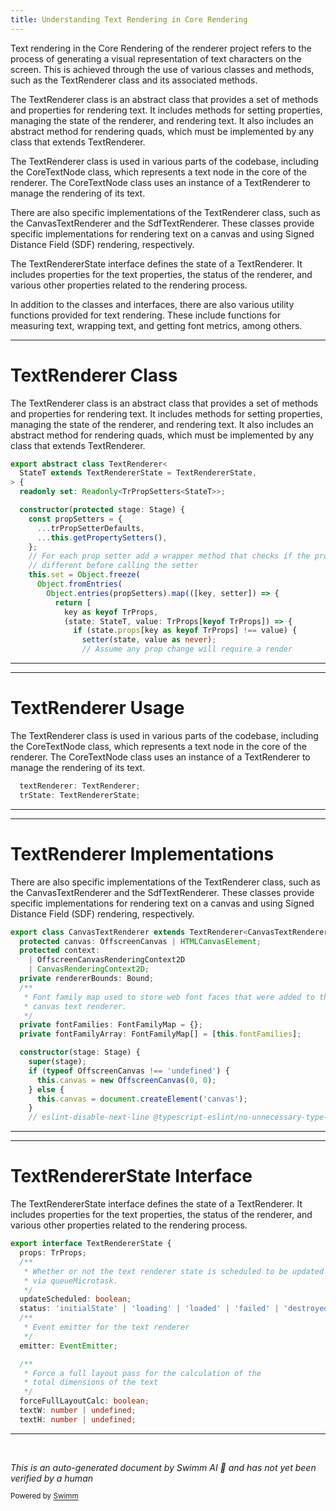 ```yaml
---
title: Understanding Text Rendering in Core Rendering
---
```

Text rendering in the Core Rendering of the renderer project refers to the process of generating a visual representation of text characters on the screen. This is achieved through the use of various classes and methods, such as the TextRenderer class and its associated methods.

The TextRenderer class is an abstract class that provides a set of methods and properties for rendering text. It includes methods for setting properties, managing the state of the renderer, and rendering text. It also includes an abstract method for rendering quads, which must be implemented by any class that extends TextRenderer.

The TextRenderer class is used in various parts of the codebase, including the CoreTextNode class, which represents a text node in the core of the renderer. The CoreTextNode class uses an instance of a TextRenderer to manage the rendering of its text.

There are also specific implementations of the TextRenderer class, such as the CanvasTextRenderer and the SdfTextRenderer. These classes provide specific implementations for rendering text on a canvas and using Signed Distance Field (SDF) rendering, respectively.

The TextRendererState interface defines the state of a TextRenderer. It includes properties for the text properties, the status of the renderer, and various other properties related to the rendering process.

In addition to the classes and interfaces, there are also various utility functions provided for text rendering. These include functions for measuring text, wrapping text, and getting font metrics, among others.

<SwmSnippet path="/src/core/text-rendering/renderers/TextRenderer.ts" line="420">

---

# TextRenderer Class

The TextRenderer class is an abstract class that provides a set of methods and properties for rendering text. It includes methods for setting properties, managing the state of the renderer, and rendering text. It also includes an abstract method for rendering quads, which must be implemented by any class that extends TextRenderer.

```typescript
export abstract class TextRenderer<
  StateT extends TextRendererState = TextRendererState,
> {
  readonly set: Readonly<TrPropSetters<StateT>>;

  constructor(protected stage: Stage) {
    const propSetters = {
      ...trPropSetterDefaults,
      ...this.getPropertySetters(),
    };
    // For each prop setter add a wrapper method that checks if the prop is
    // different before calling the setter
    this.set = Object.freeze(
      Object.fromEntries(
        Object.entries(propSetters).map(([key, setter]) => {
          return [
            key as keyof TrProps,
            (state: StateT, value: TrProps[keyof TrProps]) => {
              if (state.props[key as keyof TrProps] !== value) {
                setter(state, value as never);
                // Assume any prop change will require a render
```

---

</SwmSnippet>

<SwmSnippet path="/src/core/CoreTextNode.ts" line="50">

---

# TextRenderer Usage

The TextRenderer class is used in various parts of the codebase, including the CoreTextNode class, which represents a text node in the core of the renderer. The CoreTextNode class uses an instance of a TextRenderer to manage the rendering of its text.

```typescript
  textRenderer: TextRenderer;
  trState: TextRendererState;
```

---

</SwmSnippet>

<SwmSnippet path="/src/core/text-rendering/renderers/CanvasTextRenderer.ts" line="106">

---

# TextRenderer Implementations

There are also specific implementations of the TextRenderer class, such as the CanvasTextRenderer and the SdfTextRenderer. These classes provide specific implementations for rendering text on a canvas and using Signed Distance Field (SDF) rendering, respectively.

```typescript
export class CanvasTextRenderer extends TextRenderer<CanvasTextRendererState> {
  protected canvas: OffscreenCanvas | HTMLCanvasElement;
  protected context:
    | OffscreenCanvasRenderingContext2D
    | CanvasRenderingContext2D;
  private rendererBounds: Bound;
  /**
   * Font family map used to store web font faces that were added to the
   * canvas text renderer.
   */
  private fontFamilies: FontFamilyMap = {};
  private fontFamilyArray: FontFamilyMap[] = [this.fontFamilies];

  constructor(stage: Stage) {
    super(stage);
    if (typeof OffscreenCanvas !== 'undefined') {
      this.canvas = new OffscreenCanvas(0, 0);
    } else {
      this.canvas = document.createElement('canvas');
    }
    // eslint-disable-next-line @typescript-eslint/no-unnecessary-type-assertion
```

---

</SwmSnippet>

<SwmSnippet path="/src/core/text-rendering/renderers/TextRenderer.ts" line="49">

---

# TextRendererState Interface

The TextRendererState interface defines the state of a TextRenderer. It includes properties for the text properties, the status of the renderer, and various other properties related to the rendering process.

```typescript
export interface TextRendererState {
  props: TrProps;
  /**
   * Whether or not the text renderer state is scheduled to be updated
   * via queueMicrotask.
   */
  updateScheduled: boolean;
  status: 'initialState' | 'loading' | 'loaded' | 'failed' | 'destroyed';
  /**
   * Event emitter for the text renderer
   */
  emitter: EventEmitter;

  /**
   * Force a full layout pass for the calculation of the
   * total dimensions of the text
   */
  forceFullLayoutCalc: boolean;
  textW: number | undefined;
  textH: number | undefined;

```

---

</SwmSnippet>

&nbsp;

*This is an auto-generated document by Swimm AI 🌊 and has not yet been verified by a human*

<SwmMeta version="3.0.0" repo-id="Z2l0aHViJTNBJTNBcmVuZGVyZXIlM0ElM0FTd2ltbS1EZW1v" repo-name="renderer" doc-type="overview"><sup>Powered by [Swimm](/)</sup></SwmMeta>
